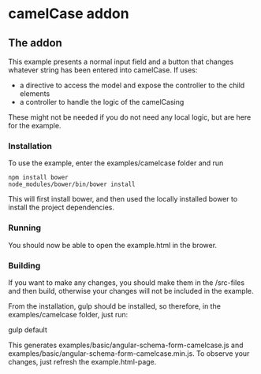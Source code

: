 camelCase addon
=================
## The addon

This example presents a normal input field and a button that changes whatever string has been entered into camelCase.
If uses:
* a directive to access the model and expose the controller to the child elements
* a controller to handle the logic of the camelCasing

These might not be needed if you do not need any local logic, but are here for the example.

### Installation
To use the example, enter the examples/camelcase folder and run
    
    npm install bower
    node_modules/bower/bin/bower install
    
This will first install bower, and then used the locally installed bower to install the project dependencies. 

### Running

You should now be able to open the example.html in the brower.


### Building
If you want to make any changes, you should make them in the /src-files and then build, otherwise your changes
will not be included in the example. 

From the installation, gulp should be installed, so therefore, in the examples/camelcase folder, just run: 
   
   gulp default
   
This generates examples/basic/angular-schema-form-camelcase.js and examples/basic/angular-schema-form-camelcase.min.js.
To observe your changes, just refresh the example.html-page.